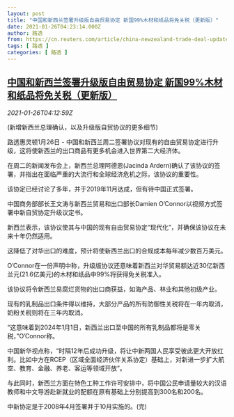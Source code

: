 ```yaml
---
layout: post
title: "中国和新西兰签署升级版自由贸易协定 新国99%木材和纸品将免关税（更新版）"
date: 2021-01-26T04:23:14.000Z
author: 路透
from: https://cn.reuters.com/article/china-newzealand-trade-deal-updates-0126-idCNKBS29V0D6
tags: [ 路透 ]
categories: [ 路透 ]
---
```

<!--1611634994000-->
[中国和新西兰签署升级版自由贸易协定 新国99%木材和纸品将免关税（更新版）](https://cn.reuters.com/article/china-newzealand-trade-deal-updates-0126-idCNKBS29V0D6)
------

<div>
<div><i>2021-01-26T04:12:59Z</i></div><p>(新增新西兰总理确认，以及升级版自贸协议的更多细节)</p><p>路透惠灵顿1月26日 - 中国和新西兰周二签署协议对现有的自由贸易协定进行升级，这将使新西兰的出口商品有更多机会进入世界第二大经济体。</p><p>在周二的新闻发布会上，新西兰总理阿德恩(Jacinda Ardern)确认了该协议的签署，并指出在面临严重的大流行和全球经济危机之际，该协议的重要性。</p><p>该协定已经讨论了多年，并于2019年11月达成，但有待中国正式签署。</p><p>中国商务部部长王文涛与新西兰贸易和出口部长Damien O’Connor以视频方式签署中新自贸协定升级议定书。</p><p>新西兰表示，该协议使其与中国的现有自由贸易协定“现代化”，并确保该协议在未来十年仍然适用。</p><p>这降低了对华出口的难度，预计将使新西兰出口的合规成本每年减少数百万美元。</p><p>O’Connor在一份声明中称，升级版协议还意味着新西兰对华贸易额达近30亿新西兰元(21.6亿美元)的木材和纸品中99%将获得免关税准入。</p><p>该协议将令新西兰易腐烂货物的出口商获益，如海产品、林业和其他初级产业。</p><p>现有的乳制品出口条件得以维持，大部分产品的所有防御性关税将在一年内取消，奶粉关税则将在三年内取消。</p><p>“这意味着到2024年1月1日，新西兰出口至中国的所有乳制品都将是零关税，”O’Connor称。</p><p>中国新华视点称，“时隔12年后成功升级，将让中新两国人民享受彼此更大开放红利。比如中方在RCEP（区域全面经济伙伴关系协定）基础上，对新进一步扩大航空、教育、金融、养老、客运等领域开放”。</p><p>与此同时，新西兰方面在特色工种工作许可安排中，将中国公民申请量较大的汉语教师和中文导游赴新就业的配额在原有基础上分别提高到300名和200名。</p><p>中新协定是于2008年4月签署并于10月实施的。(完)</p>
</div>
